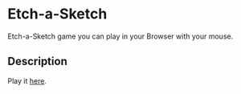 # Etch-a-Sketch
Etch-a-Sketch game you can play in your Browser with your mouse. 
## Description
Play it [here](https://lucabla.github.io/Etch-a-Sketch/).
